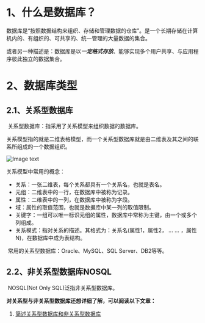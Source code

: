 # 1、什么是数据库？

​		数据库是“按照数据结构来组织、存储和管理数据的仓库”。是一个长期存储在计算机内的、有组织的、可共享的、统一管理的大量数据的集合。 

​		或者另一种描述是：数据库是以***一定格式存放***、能够实现多个用户共享、与应用程序彼此独立的数据集合。

# 2、数据库类型

## 2.1、关系型数据库

​		关系型数据库：指采用了关系模型来组织数据的数据库。

​		关系模型指的就是二维表格模型，而一个关系型数据库就是由二维表及其之间的联系所组成的一个数据组织。 

![Image text](https://gitlab.com/slivelove/java_manual/-/blob/master/images/2123451212.jpg)

关系模型中常用的概念：

- 关系：一张二维表，每个关系都具有一个关系名，也就是表名。
- 元组：二维表中的一行，在数据库中被称为记录。
- 属性：二维表中的一列，在数据库中被称为字段。
- 域：属性的取值范围，也就是数据库中某一列的取值限制。
- 关键字：一组可以唯一标识元组的属性，数据库中常称为主键，由一个或多个列组成。
- 关系模式：指对关系的描述。其格式为：关系名(属性1，属性2， ... ... ，属性N)，在数据库中成为表结构。



​		常用的关系型数据库：Oracle、MySQL、SQL Server、DB2等等。

## 2.2、非关系型数据库NOSQL

​		NOSQL(Not Only SQL)泛指非关系型数据库。





**对关系型与非关系型数据库还想详细了解，可以阅读以下文章：**

1. [简述关系型数据库和非关系型数据库](https://www.jianshu.com/p/fd7b422d5f93)

